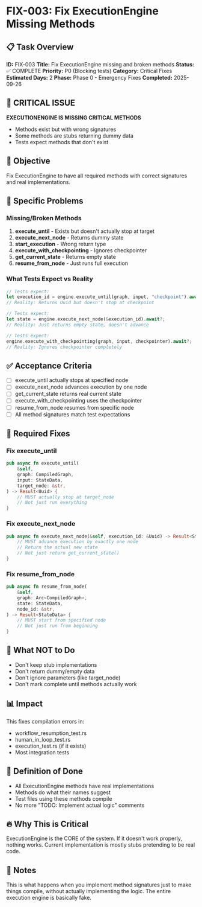 # FIX-003: Fix ExecutionEngine Missing Methods

## 📋 Task Overview
**ID:** FIX-003
**Title:** Fix ExecutionEngine missing and broken methods
**Status:** ✅ COMPLETE
**Priority:** P0 (Blocking tests)
**Category:** Critical Fixes
**Estimated Days:** 2
**Phase:** Phase 0 - Emergency Fixes
**Completed:** 2025-09-26

## 🚨 CRITICAL ISSUE
**EXECUTIONENGINE IS MISSING CRITICAL METHODS**
- Methods exist but with wrong signatures
- Some methods are stubs returning dummy data
- Tests expect methods that don't exist

## 🎯 Objective
Fix ExecutionEngine to have all required methods with correct signatures and real implementations.

## 📝 Specific Problems

### Missing/Broken Methods
1. **execute_until** - Exists but doesn't actually stop at target
2. **execute_next_node** - Returns dummy state
3. **start_execution** - Wrong return type
4. **execute_with_checkpointing** - Ignores checkpointer
5. **get_current_state** - Returns empty state
6. **resume_from_node** - Just runs full execution

### What Tests Expect vs Reality
```rust
// Tests expect:
let execution_id = engine.execute_until(graph, input, "checkpoint").await?;
// Reality: Returns Uuid but doesn't stop at checkpoint

// Tests expect:
let state = engine.execute_next_node(&execution_id).await?;
// Reality: Just returns empty state, doesn't advance

// Tests expect:
engine.execute_with_checkpointing(graph, input, checkpointer).await?;
// Reality: Ignores checkpointer completely
```

## ✅ Acceptance Criteria
- [ ] execute_until actually stops at specified node
- [ ] execute_next_node advances execution by one node
- [ ] get_current_state returns real current state
- [ ] execute_with_checkpointing uses the checkpointer
- [ ] resume_from_node resumes from specific node
- [ ] All method signatures match test expectations

## 🔧 Required Fixes

### Fix execute_until
```rust
pub async fn execute_until(
    &self,
    graph: CompiledGraph,
    input: StateData,
    target_node: &str,
) -> Result<Uuid> {
    // MUST actually stop at target_node
    // Not just run everything
}
```

### Fix execute_next_node
```rust
pub async fn execute_next_node(&self, execution_id: &Uuid) -> Result<StateData> {
    // MUST advance execution by exactly one node
    // Return the actual new state
    // Not just return get_current_state()
}
```

### Fix resume_from_node
```rust
pub async fn resume_from_node(
    &self,
    graph: Arc<CompiledGraph>,
    state: StateData,
    node_id: &str,
) -> Result<StateData> {
    // MUST start from specified node
    // Not just run from beginning
}
```

## 🚫 What NOT to Do
- Don't keep stub implementations
- Don't return dummy/empty data
- Don't ignore parameters (like target_node)
- Don't mark complete until methods actually work

## 📊 Impact
This fixes compilation errors in:
- workflow_resumption_test.rs
- human_in_loop_test.rs
- execution_test.rs (if it exists)
- Most integration tests

## 🎯 Definition of Done
- All ExecutionEngine methods have real implementations
- Methods do what their names suggest
- Test files using these methods compile
- No more "TODO: Implement actual logic" comments

## 🔥 Why This is Critical
ExecutionEngine is the CORE of the system. If it doesn't work properly, nothing works. Current implementation is mostly stubs pretending to be real code.

## 📝 Notes
This is what happens when you implement method signatures just to make things compile, without actually implementing the logic. The entire execution engine is basically fake.